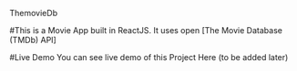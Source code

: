 ThemovieDb

#This is a Movie App built in ReactJS. It uses open [The Movie Database (TMDb) API]

#Live Demo You can see live demo of this Project Here (to be added later)